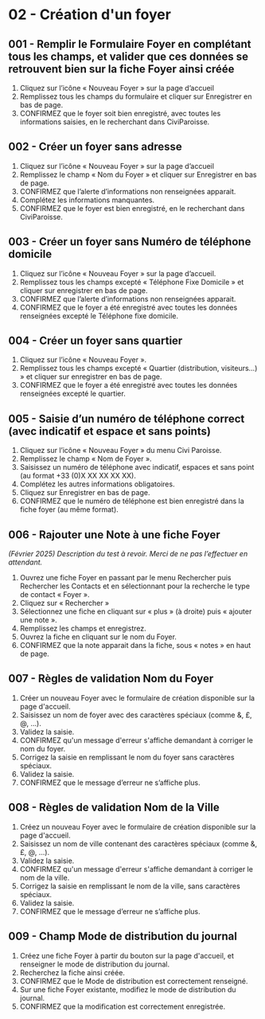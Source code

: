# 02 - Création d'un foyer

## 001 - Remplir le Formulaire Foyer en complétant tous les champs, et valider que ces données se retrouvent bien sur la fiche Foyer ainsi créée

1. Cliquez sur l’icône « Nouveau Foyer » sur la page d’accueil
2. Remplissez tous les champs du formulaire et cliquer sur Enregistrer en bas de page.
3. CONFIRMEZ que le foyer soit bien enregistré, avec toutes les informations saisies, en le recherchant dans CiviParoisse.

## 002 - Créer un foyer sans adresse

1. Cliquez sur l’icône « Nouveau Foyer » sur la page d’accueil
2. Remplissez le champ « Nom du Foyer » et cliquer sur Enregistrer en bas de page.
3. CONFIRMEZ que l’alerte d’informations non renseignées apparait. 
4. Complétez les informations manquantes.
5. CONFIRMEZ que le foyer est bien enregistré, en le recherchant dans CiviParoisse.

## 003 - Créer un foyer sans Numéro de téléphone domicile

1. Cliquez sur l’icône « Nouveau Foyer » sur la page d’accueil.
2. Remplissez tous les champs excepté « Téléphone Fixe Domicile » et cliquer sur enregistrer en bas de page.
3. CONFIRMEZ que l’alerte d’informations non renseignées apparait.
4. CONFIRMEZ que le foyer a été enregistré avec toutes les données renseignées excepté le Téléphone fixe domicile.

## 004 - Créer un foyer sans quartier

1. Cliquez sur l’icône « Nouveau Foyer ».
2. Remplissez tous les champs excepté « Quartier (distribution, visiteurs…) » et cliquer sur enregistrer en bas de page.
3. CONFIRMEZ que le foyer a été enregistré avec toutes les données renseignées excepté le quartier.

## 005 - Saisie d’un numéro de téléphone correct (avec indicatif et espace et sans points)

1. Cliquez sur l’icône « Nouveau Foyer » du menu Civi Paroisse.
2. Remplissez le champ « Nom de Foyer ».
3. Saisissez un numéro de téléphone avec indicatif, espaces et sans point (au format +33 (0)X XX XX XX XX).
4. Complétez les autres informations obligatoires.
5. Cliquez sur Enregistrer en bas de page.
6. CONFIRMEZ que le numéro de téléphone est bien enregistré dans la fiche foyer (au même format).

## 006 - Rajouter une Note à une fiche Foyer

*(Février 2025) Description du test à revoir. Merci de ne pas l’effectuer en attendant.*

1. Ouvrez une fiche Foyer en passant par le menu Rechercher puis Rechercher les Contacts et en sélectionnant pour la recherche le type de contact « Foyer ».
2. Cliquez sur « Rechercher »
3. Sélectionnez une fiche en cliquant sur « plus » (à droite) puis « ajouter une note ».
4. Remplissez les champs et enregistrez.
5. Ouvrez la fiche en cliquant sur le nom du Foyer.
6. CONFIRMEZ que la note apparait dans la fiche, sous « notes » en haut de page.

## 007 - Règles de validation Nom du Foyer

1. Créer un nouveau Foyer avec le formulaire de création disponible sur la page d'accueil.
2. Saisissez un nom de foyer avec des caractères spéciaux (comme &, £, @, …).
3. Validez la saisie.
4. CONFIRMEZ qu'un message d'erreur s'affiche demandant à corriger le nom du foyer.
5. Corrigez la saisie en remplissant le nom du foyer sans caractères spéciaux.
6. Validez la saisie.
7. CONFIRMEZ que le message d’erreur ne s’affiche plus.

## 008 - Règles de validation Nom de la Ville

1. Créez un nouveau Foyer avec le formulaire de création disponible sur la page d'accueil.
2. Saisissez un nom de ville contenant des caractères spéciaux (comme &, £, @, …).
3. Validez la saisie.
4. CONFIRMEZ qu'un message d'erreur s'affiche demandant à corriger le nom de la ville.
5. Corrigez la saisie en remplissant le nom de la ville, sans caractères spéciaux.
6. Validez la saisie.
7. CONFIRMEZ que le message d’erreur ne s’affiche plus.

## 009 - Champ Mode de distribution du journal

1. Créez une fiche Foyer à partir du bouton sur la page d'accueil, et renseigner le mode de distribution du journal.
2. Recherchez la fiche ainsi créée.
3. CONFIRMEZ que le Mode de distribution est correctement renseigné.
4. Sur une fiche Foyer existante, modifiez le mode de distribution du journal.
5. CONFIRMEZ que la modification est correctement enregistrée.
